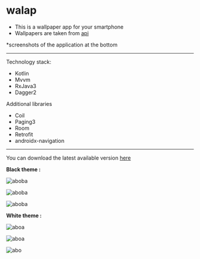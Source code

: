 # walap

* This is a wallpaper app for your smartphone
* Wallpapers are taken from [api](https://unsplash.com/developers)

 *screenshots of the application at the bottom
 
---
Technology stack:
* Kotlin
* Mvvm
* RxJava3
* Dagger2

Additional libraries
* Coil
* Paging3
* Room
* Retrofit
* androidx-navigation

---
You can download the latest available version [here](https://t.me/apkPublicPrograms/13)

 __Black theme :__

![aboba](https://raw.githubusercontent.com/Roma29734/walap/master/screenshots/Screenshot_2023-01-26-21-27-39-851_com.example.walap.jpg)

![aboba](https://raw.githubusercontent.com/Roma29734/walap/master/screenshots/Screenshot_2023-01-26-21-28-02-551_com.example.walap.jpg)

![aboba](https://github.com/Roma29734/walap/blob/master/screenshots/Screenshot_2023-01-26-21-28-08-317_com.example.walap.jpg?raw=true)


__White theme :__

![aboa](https://github.com/Roma29734/walap/blob/master/screenshots/Screenshot_2023-01-26-21-27-48-410_com.example.walap.jpg?raw=true)

![aboa](
    https://github.com/Roma29734/walap/blob/master/screenshots/Screenshot_2023-01-26-21-27-56-644_com.example.walap.jpg?raw=true
)

![abo](
    https://github.com/Roma29734/walap/blob/master/screenshots/Screenshot_2023-01-26-21-28-15-982_com.example.walap.jpg?raw=true
)
